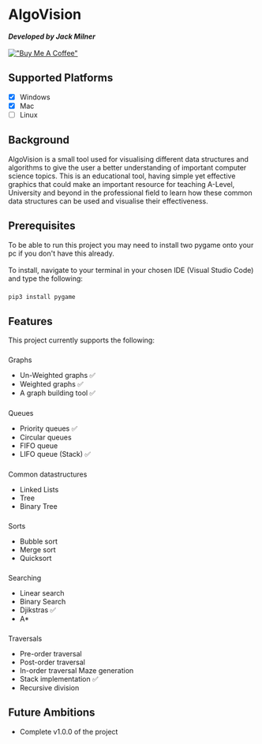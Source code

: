 # AlgoVision
<link rel="stylesheet" type="text/css" href="https://unpkg.com/checkboxes@1.3.3/dist/css/checkboxes.min.css">

 
***Developed by Jack Milner***
\
\
[!["Buy Me A Coffee"](https://www.buymeacoffee.com/assets/img/custom_images/orange_img.png)](https://buymeacoffee.com/jackmilner)
###
## Supported Platforms
- [x] Windows
- [x] Mac
- [ ] Linux
## Background
AlgoVision is a small tool used for visualising different data structures and algorithms to give the user a better understanding of important computer science topics. This is an educational tool, having simple yet effective graphics that could make an important resource for teaching A-Level, University and beyond in the professional field to learn how these common data structures can be used and visualise their effectiveness. 
## Prerequisites
To be able to run this project you may need to install two pygame onto your pc if you don't have this already.
\
\
To install, navigate to your terminal in your chosen IDE (Visual Studio Code) and type the following:
###
`pip3 install pygame`
## Features
This project currently supports the following:
###
Graphs
* Un-Weighted graphs ✅
* Weighted graphs ✅
* A graph building tool ✅
### 
Queues
* Priority queues ✅
* Circular queues 
* FIFO queue
* LIFO queue (Stack) ✅
### 
Common datastructures
* Linked Lists
* Tree
* Binary Tree
### 
Sorts
* Bubble sort
* Merge sort
* Quicksort
### 
Searching
* Linear search
* Binary Search
* Djikstras ✅
* A*
### 
Traversals
* Pre-order traversal
* Post-order traversal
* In-order traversal
Maze generation
* Stack implementation ✅
* Recursive division
## Future Ambitions
* Complete v1.0.0 of the project 
